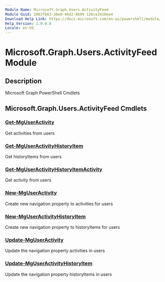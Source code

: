 ```yaml
---
Module Name: Microsoft.Graph.Users.ActivityFeed
Module Guid: 1063fb63-38e0-46d2-8b99-126ce2418ea4
Download Help Link: https://docs.microsoft.com/en-us/powershell/module/microsoft.graph.users.activityfeed
Help Version: 1.0.0.0
Locale: en-US
---
```


# Microsoft.Graph.Users.ActivityFeed Module
## Description
Microsoft Graph PowerShell Cmdlets

## Microsoft.Graph.Users.ActivityFeed Cmdlets
### [Get-MgUserActivity](Get-MgUserActivity.md)
Get activities from users

### [Get-MgUserActivityHistoryItem](Get-MgUserActivityHistoryItem.md)
Get historyItems from users

### [Get-MgUserActivityHistoryItemActivity](Get-MgUserActivityHistoryItemActivity.md)
Get activity from users

### [New-MgUserActivity](New-MgUserActivity.md)
Create new navigation property to activities for users

### [New-MgUserActivityHistoryItem](New-MgUserActivityHistoryItem.md)
Create new navigation property to historyItems for users

### [Update-MgUserActivity](Update-MgUserActivity.md)
Update the navigation property activities in users

### [Update-MgUserActivityHistoryItem](Update-MgUserActivityHistoryItem.md)
Update the navigation property historyItems in users

